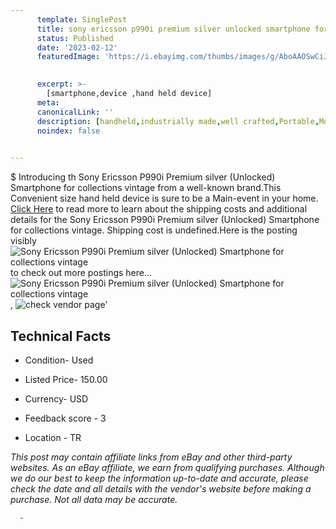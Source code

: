 ```yaml
---
      template: SinglePost
      title: sony ericsson p990i premium silver unlocked smartphone for collections vintage
      status: Published
      date: '2023-02-12'
      featuredImage: 'https://i.ebayimg.com/thumbs/images/g/AboAAOSwCiJiv-2G/s-l225.jpg'
       

      excerpt: >-
        [smartphone,device ,hand held device]
      meta:
      canonicalLink: ''
      description: [handheld,industrially made,well crafted,Portable,Mobile,Compact,Convenient,Lightweight,Maneuverable,Man-portable,Miniature,Carriable,Hand-held,Light,Holdable,Transportable,Mobile device,Pocket-sized,On-the-go,Wireless,Cordless,Compact size,Convenient size, smartphone,device ,hand held device]
      noindex: false
      

---
```

$
      Introducing th Sony Ericsson P990i Premium silver (Unlocked) Smartphone for collections vintage from a well-known brand.This Convenient size hand held device is sure to be a Main-event in your home. [Click Here](https://www.ebay.com/itm/314058303988?hash=item491f5569f4%3Ag%3AAboAAOSwCiJiv-2G&amdata=enc%3AAQAHAAAA4G6Qpc5spkCz9QGGVtnGUU%2FWwXNiaQtVGIdRi%2FJer1Urmjvcebxi5luWp21F4Ktdo1QuOmX1pIRWgW3Bjj28JL1rAdYveg8D2NC4x8g9z5vA3tIbfw7%2B90rsUgco6%2BG9%2F6MgGmLrISej9n3myn288WkxhtaOYoRAJm0LiaIqxySxoSCFw04Ykxd8dj3%2BG4rIpTU%2BXIfbYp32qFl09h7zaKhz8jhb79Cy7yzO%2BeXBN0WEJ13NTx%2B7aCL91bQxwIiu5IaZ7i22GnmcdUIpM9lbEyAuElBnU3mmqWe9iHyrddBD&mkevt=1&mkcid=1&mkrid=711-53200-19255-0&campid=%253CePNCampaignId%253E&customid=%253CreferenceId%253E&toolid=10049) to read more to learn about the shipping costs and additional details for the Sony Ericsson P990i Premium silver (Unlocked) Smartphone for collections vintage. Shipping cost is undefined.Here is the posting visibly ![Sony Ericsson P990i Premium silver (Unlocked) Smartphone for collections vintage](https://i.ebayimg.com/thumbs/images/g/AboAAOSwCiJiv-2G/s-l225.jpg) to check out more postings here... ![Sony Ericsson P990i Premium silver (Unlocked) Smartphone for collections vintage](https://i.ebayimg.com/images/g/AboAAOSwCiJiv-2G/s-l1600.jpg), ![check vendor page](https://origin-galleryplus.ebayimg.com/ws/web/314058303988_2_0_1/225x225.jpg,https://origin-galleryplus.ebayimg.com/ws/web/314058303988_3_0_1/225x225.jpg,https://origin-galleryplus.ebayimg.com/ws/web/314058303988_4_0_1/225x225.jpg,https://origin-galleryplus.ebayimg.com/ws/web/314058303988_5_0_1/225x225.jpg,https://origin-galleryplus.ebayimg.com/ws/web/314058303988_6_0_1/225x225.jpg,https://origin-galleryplus.ebayimg.com/ws/web/314058303988_7_0_1/225x225.jpg,https://origin-galleryplus.ebayimg.com/ws/web/314058303988_8_0_1/225x225.jpg,https://origin-galleryplus.ebayimg.com/ws/web/314058303988_9_0_1/225x225.jpg,https://origin-galleryplus.ebayimg.com/ws/web/314058303988_10_0_1/225x225.jpg,https://origin-galleryplus.ebayimg.com/ws/web/314058303988_11_0_1/225x225.jpg,https://origin-galleryplus.ebayimg.com/ws/web/314058303988_12_0_1/225x225.jpg)'

      

 ## Technical Facts 



     
      

 - Condition- Used 


      

 - Listed Price- 150.00 


      

 - Currency- USD 


      

 - Feedback score - 3 


      

 - Location - TR 


      
      

 *_This post may contain affiliate links from eBay and other third-party websites. As an eBay affiliate, we earn from qualifying purchases. Although we do our best to keep the information up-to-date and accurate, please check the date and all details with the vendor's website before making a purchase. Not all data may be accurate._*




      -
